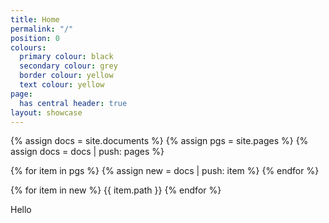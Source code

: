 ```yaml
---
title: Home
permalink: "/"
position: 0
colours:
  primary colour: black
  secondary colour: grey
  border colour: yellow
  text colour: yellow
page:
  has central header: true
layout: showcase
---
```


{% assign docs = site.documents %}
{% assign pgs = site.pages %}
{% assign docs = docs | push: pages %}

{% for item in pgs %}
{% assign new = docs | push: item %}
{% endfor %}

{% for item in new %}
{{ item.path }}
{% endfor %}

Hello